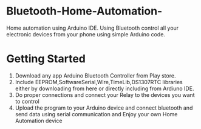 # Bluetooth-Home-Automation-
Home automation using Arduino IDE. Using Bluetooth control all your electronic devices from your phone using simple Arduino code.
# Getting Started
1. Download any app Arduino Bluetooth Controller from Play store.
2. Include EEPROM,SoftwareSerial,Wire,TimeLib,DS1307RTC libraries either by downloading from here or directly including from Ardiuno IDE.
3. Do proper connections and connect your Relay to the devices you want to control
4. Upload the program to your Arduino device and connect bluetooth and send data using serial communication and Enjoy your own Home Automation device

